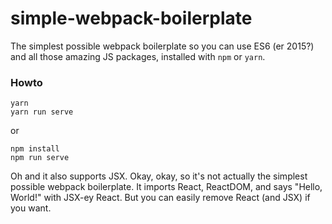# simple-webpack-boilerplate

The simplest possible webpack boilerplate so you can use ES6 (er 2015?) and all those amazing JS packages, installed with `npm` or `yarn`.

### Howto

```
yarn
yarn run serve
```
or
```
npm install
npm run serve
```

Oh and it also supports JSX. Okay, okay, so it's not actually the simplest possible webpack boilerplate. It imports React, ReactDOM, and says "Hello, World!" with JSX-ey React. But you can easily remove React (and JSX) if you want.
